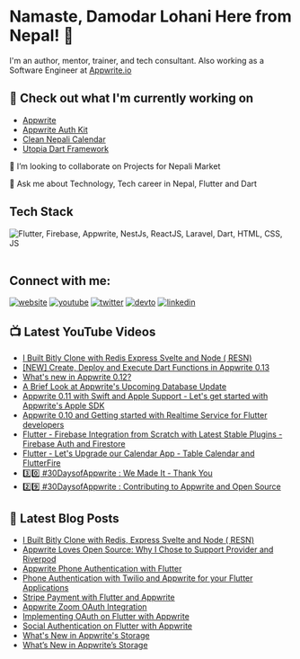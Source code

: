 # Namaste, Damodar Lohani Here from Nepal! 👋

I'm an author, mentor, trainer, and tech consultant. Also working as a Software Engineer at [Appwrite.io](https://appwrite.io)

## 👷 Check out what I'm currently working on

  - [Appwrite](https://github.com/appwrite/appwrite)
  - [Appwrite Auth Kit](https://github.com/lohanidamodar/appwrite_auth_kit)
  - [Clean Nepali Calendar](https://github.com/lohanidamodar/clean_nepali_calendar)
  - [Utopia Dart Framework](https://github.com/utopia-dart)


👯 I’m looking to collaborate on Projects for Nepali Market

💬 Ask me about Technology, Tech career in Nepal, Flutter and Dart

## Tech Stack
<img src="https://skillicons.dev/icons?i=js,html,css,swift,php,dart,flutter,appwrite,firebase" title="Flutter, Firebase, Appwrite, NestJs, ReactJS, Laravel, Dart, HTML, CSS, JS" alt="Flutter, Firebase, Appwrite, NestJs, ReactJS, Laravel, Dart, HTML, CSS, JS" /> <br /><br />

## Connect with me:
[![website](https://img.shields.io/badge/web-A21432?style=for-the-badge&logo=globe&logoColor=white)](https://dlohani.com.np)
[![youtube](https://img.shields.io/badge/youtube-FF0000?style=for-the-badge&logo=youtube&logoColor=white)](https://youtube.com/reactbits)
[![twitter](https://img.shields.io/badge/Twitter-1DA1F2?style=for-the-badge&logo=twitter&logoColor=white)](https://www.instagram.com/arorapranav187/)
[![devto](https://img.shields.io/badge/dev.to-0A0A0A?style=for-the-badge&logo=devdotto&logoColor=white)](https://dev.to/lohanidamodar)
[![linkedin](https://img.shields.io/badge/LinkedIn-0077B5?style=for-the-badge&logo=linkedin&logoColor=white)](https://www.linkedin.com/in/lohanidamodar/)


## 📺 Latest YouTube Videos
<!-- YOUTUBE:START -->
- [I Built Bitly Clone with Redis Express Svelte and Node &lpar; RESN&rpar;](https://www.youtube.com/watch?v=lssFG92i9hA)
- [[NEW] Create, Deploy and Execute Dart Functions in Appwrite 0.13](https://www.youtube.com/watch?v=w8zZHBDx2qY)
- [What&#39;s new in Appwrite 0.12?](https://www.youtube.com/watch?v=JGOCD9uMlMk)
- [A Brief Look at Appwrite&#39;s Upcoming Database Update](https://www.youtube.com/watch?v=hztniBQJuDE)
- [Appwrite 0.11 with Swift and Apple Support - Let&#39;s get started with Appwrite&#39;s Apple SDK](https://www.youtube.com/watch?v=-mlG88xLQwk)
- [Appwrite 0.10 and Getting started with Realtime Service for Flutter developers](https://www.youtube.com/watch?v=TFMC5542wjQ)
- [Flutter - Firebase Integration from Scratch with Latest Stable Plugins - Firebase Auth and Firestore](https://www.youtube.com/watch?v=8SziUbsU6iU)
- [Flutter - Let&#39;s Upgrade our Calendar App - Table Calendar and FlutterFire](https://www.youtube.com/watch?v=Tnjex6C94qc)
- [3️⃣0️⃣ #30DaysofAppwrite : We Made It - Thank You](https://www.youtube.com/watch?v=cAl7KJwAM98)
- [2️⃣9️⃣ #30DaysofAppwrite : Contributing to Appwrite and Open Source](https://www.youtube.com/watch?v=3yC34nxqzRo)
<!-- YOUTUBE:END -->

## 📕 Latest Blog Posts
<!-- BLOG-POST-LIST:START -->
- [I Built Bitly Clone with Redis, Express Svelte and Node &lpar; RESN&rpar;](https://dev.to/lohanidamodar/i-built-bitly-clone-with-redis-express-svelte-and-node-resn-4c71)
- [Appwrite Loves Open Source: Why I Chose to Support Provider and Riverpod](https://dev.to/lohanidamodar/appwrite-loves-open-source-why-i-chose-to-support-provider-and-riverpod-16ag)
- [Appwrite Phone Authentication with Flutter](https://dev.to/appwrite/appwrite-phone-authentication-with-flutter-3jii)
- [Phone Authentication with Twilio and Appwrite for your Flutter Applications](https://lohanidamodar.medium.com/phone-authentication-with-twilio-and-appwrite-for-your-flutter-applications-434468bb7d85?source=rss-21afa4abace7------2)
- [Stripe Payment with Flutter and Appwrite](https://dev.to/appwrite/stripe-payment-with-flutter-and-appwrite-2c68)
- [Appwrite Zoom OAuth Integration](https://dev.to/appwrite/appwrite-zoom-oauth-integration-3gao)
- [Implementing OAuth on Flutter with Appwrite](https://dev.to/appwrite/appwrite-flutter-implementing-oauth-login-aem)
- [Social Authentication on Flutter with Appwrite](https://medium.com/appwrite-io/social-authentication-on-flutter-with-appwrite-7639529eb0cc?source=rss-21afa4abace7------2)
- [What&#39;s New in Appwrite&#39;s Storage](https://dev.to/appwrite/whats-new-in-appwrites-storage-30pf)
- [What’s New in Appwrite’s Storage](https://lohanidamodar.medium.com/whats-new-in-appwrite-s-storage-2fb0273c545b?source=rss-21afa4abace7------2)
<!-- BLOG-POST-LIST:END -->


[website]: https://dlohani.com.np
[twitter]: https://twitter.com/lohanidamodar
[youtube]: https://youtube.com/reactbits
[linkedin]: https://linkedin.com/in/lohanidamodar
